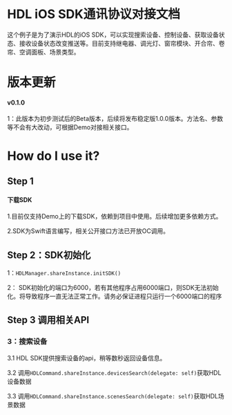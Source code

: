 # HDL iOS SDK通讯协议对接文档
这个例子是为了演示HDL的iOS SDK，可以实现搜索设备、控制设备、获取设备状态、接收设备状态改变推送等。目前支持继电器、调光灯、窗帘模块、开合帘、卷帘、空调面板、场景类型。

# 版本更新
#### v0.1.0
1：此版本为初步测试后的Beta版本，后续将发布稳定版1.0.0版本。方法名、参数等不会有大改动，可根据Demo对接相关接口。

#  How do I use it?

## Step 1

#### 下载SDK

1.目前仅支持Demo上的下载SDK，依赖到项目中使用。后续增加更多依赖方式。

2.SDK为Swift语言编写，相关公开接口方法已开放OC调用。

## Step 2：SDK初始化

1：`HDLManager.shareInstance.initSDK()`

2： SDK初始化的端口为6000，若有其他程序占用6000端口，则SDK无法初始化。将导致程序一直无法正常工作。请务必保证进程只运行一个6000端口的程序

## Step 3 调用相关API

### 3：搜索设备

3.1 HDL SDK提供搜索设备的api，稍等数秒返回设备信息。

3.2 调用`HDLCommand.shareInstance.devicesSearch(delegate: self)`获取HDL设备数据

3.3 调用`HDLCommand.shareInstance.scenesSearch(delegate: self)`获取HDL场景数据
